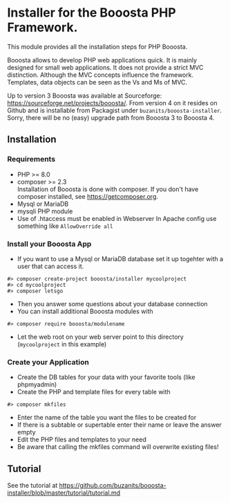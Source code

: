 # Installer for the Booosta PHP Framework. 

This module provides all the installation steps for PHP Booosta.

Booosta allows to develop PHP web applications quick. It is mainly designed for small web applications. It does not provide a strict MVC distinction. Although the MVC concepts influence the framework. Templates, data objects can be seen as the Vs and Ms of MVC.

Up to version 3 Booosta was available at Sourceforge: https://sourceforge.net/projects/booosta/. From version 4 on it resides on Github and is installable from Packagist under `buzanits/booosta-installer`. Sorry, there will be no (easy) upgrade path from Booosta 3 to Booosta 4.

## Installation
### Requirements
- PHP >= 8.0
- composer >= 2.3  
  Installation of Booosta is done with composer. If you don't have composer installed, see https://getcomposer.org.  
- Mysql or MariaDB
- mysqli PHP module
- Use of .htaccess must be enabled in Webserver
  In Apache config use something like `AllowOverride all`

### Install your Booosta App
- If you want to use a Mysql or MariaDB database set it up togehter with a user that can access it.
```
#> composer create-project booosta/installer mycoolproject
#> cd mycoolproject
#> composer letsgo
```
- Then you answer some questions about your database connection
- You can install additional Booosta modules with
```
#> composer require booosta/modulename
```
- Let the web root on your web server point to this directory (`mycoolproject` in this example)

### Create your Application
- Create the DB tables for your data with your favorite tools (like phpmyadmin)
- Create the PHP and template files for every table with
```
#> composer mkfiles
```
- Enter the name of the table you want the files to be created for
- If there is a subtable or supertable enter their name or leave the answer empty
- Edit the PHP files and templates to your need
- Be aware that calling the mkfiles command will overwrite existing files!

## Tutorial

See the tutorial at https://github.com/buzanits/booosta-installer/blob/master/tutorial/tutorial.md
